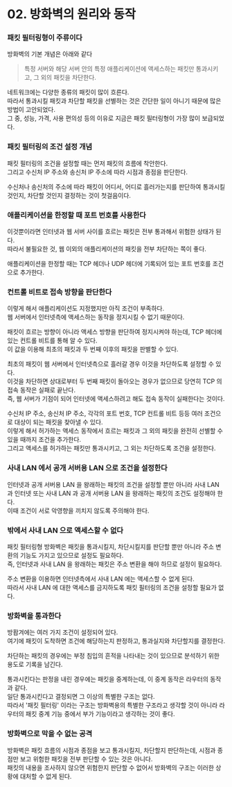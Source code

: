 # 02. 방화벽의 원리와 동작 

### 패킷 필터링형이 주류이다

방화벽의 기본 개념은 아래와 같다
> 특정 서버와 해당 서버 안의 특정 애플리케이션에 액세스하는 패킷만 통과시키고, 그 외의 패킷을 차단한다.

네트워크에는 다양한 종류의 패킷이 많이 흐른다.  
따라서 통과시킬 패킷과 차단할 패킷을 선별하는 것은 간단한 일이 아니기 때문에 많은 방법이 고안되었다.  
그 중, 성능, 가격, 사용 편의성 등의 이유로 지금은 패킷 필터링형이 가장 많이 보급되었다.

### 패킷 필터링의 조건 설정 개념

패킷 필터링의 조건을 설정할 때는 먼저 패킷의 흐름에 착안한다.  
그리고 수신처 IP 주소와 송신처 IP 주소에 따라 시점과 종점을 판단한다.

수신처나 송신처의 주소에 따라 패킷이 어디서, 어디로 흘러가는지를 판단하여 통과시킬 것인지, 차단할 것인지 결정하는 것이 첫걸음이다.

### 애플리케이션을 한정할 때 포트 번호를 사용한다

이것뿐이라면 인터넷과 웹 서버 사이를 흐르는 패킷은 전부 통과해서 위험한 상태가 된다.  
따라서 불필요한 것, 웹 이외의 애플리케이션의 패킷을 전부 차단하는 쪽이 좋다.

애플리케이션을 한정할 때는 TCP 헤더나 UDP 헤더에 기록되어 있는 포트 번호를 조건으로 추가한다.

### 컨트롤 비트로 접속 방향을 판단한다

이렇게 해서 애플리케이션도 지정했지만 아직 조건이 부족하다.  
웹 서버에서 인터넷측에 액세스하는 동작을 정지시킬 수 없기 때문이다.

패킷이 흐르는 방향이 아니라 액세스 방향을 판단하여 정지시켜야 하는데, TCP 헤더에 있는 컨트롤 비트를 통해 알 수 있다.  
이 값을 이용해 최초의 패킷과 두 번째 이후의 패킷을 판별할 수 있다.

최초의 패킷이 웹 서버에서 인터넷측으로 흘러갈 경우 이것을 차단하도록 설정할 수 있다.  
이것을 차단하면 상대로부터 두 번째 패킷이 돌아오는 경우가 없으므로 당연히 TCP 의 접속 동작은 실패로 끝난다.  
즉, 웹 서버가 기점이 되어 인터넷에 액세스하려고 해도 접속 동작이 실패한다는 것이다.

수신처 IP 주소, 송신처 IP 주소, 각각의 포트 번호, TCP 컨트롤 비트 등등 여러 조건으로 대상이 되는 패킷을 찾아낼 수 있다.  
이렇게 해서 허가하는 액세스 동작에서 흐르는 패킷과 그 외의 패킷을 완전히 선별할 수 있을 때까지 조건을 추가한다.  
그리고 액세스를 허가하는 패킷만 통과시키고, 그 외는 차단하도록 조건을 설정한다.

### 사내 LAN 에서 공개 서버용 LAN 으로 조건을 설정한다

인터넷과 공개 서버용 LAN 을 왕래하는 패킷의 조건을 설정할 뿐만 아니라 사내 LAN 과 인터넷 또는 사내 LAN 과 공개 서버용 LAN 을 왕래하는 패킷의 조건도 설정해야 한다.  
이때 조건이 서로 악영향을 끼치지 않도록 주의해야 한다.

### 밖에서 사내 LAN 으로 액세스할 수 없다

패킷 필터링형 방화벽은 패킷을 통과시킬지, 차단시킬지를 판단할 뿐만 아니라 주소 변환의 기능도 가지고 있으므로 설정도 필요하다.  
즉, 인터넷과 사내 LAN 을 왕래하는 패킷은 주소 변환을 해야 하므로 설정이 필요하다.

주소 변환을 이용하면 인터넷측에서 사내 LAN 에는 액세스할 수 없게 된다.  
따라서 사내 LAN 에 대한 액세스를 금지하도록 패킷 필터링의 조건을 설정할 필요가 없다.

### 방화벽을 통과한다

방홥겨에는 여러 가지 조건이 설정되어 있다.  
여기에 패킷이 도착하면 조건에 해당하는지 판정하고, 통과실지와 차단할지를 결정한다.  

차단하는 패킷의 경우에는 부정 침입의 흔적을 나타내는 것이 있으므로 분석하기 위한 용도로 기록을 남긴다.

통과시킨다는 판정을 내린 경우에는 패킷을 중계하는데, 이 중계 동작은 라우터의 동작과 같다.  
일단 통과시킨다고 결정되면 그 이상의 특별한 구조는 없다.  
따라서 '패킷 필터링' 이라는 구조는 방화벽용의 특별한 구조라고 생각할 것이 아니라 라우터의 패킷 중계 기능 중에서 부가 기능이라고 생각하는 것이 좋다.

### 방화벽으로 막을 수 없는 공격

방화벽은 패킷 흐름의 시점과 종점을 보고 통과시킬지, 차단할지 판단하는데, 시점과 종점만 보고 위험한 패킷을 전부 판단할 수 있는 것은 아니다.  
패킷의 내용을 조사하지 않으면 위험한지 판단할 수 없어서 방화벽의 구조는 이러한 상황에 대처할 수 없게 된다.